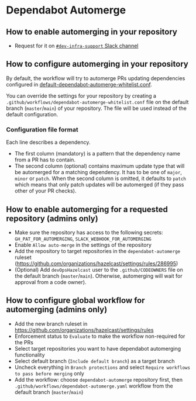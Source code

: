 # Dependabot Automerge

## How to enable automerging in your repository
 
- Request for it on [`#dev-infra-support` Slack channel](https://hazelcast.slack.com/archives/C07066ELRRD)

## How to configure automerging in your repository

By default, the workflow will try to automerge PRs updating dependencies configured in [default-dependabot-automerge-whitelist.conf](https://github.com/hazelcast/dependabot-automerge/blob/master/.github/workflows/default-dependabot-automerge-whitelist.conf).

You can override the settings for your repository by creating a `.github/workflows/dependabot-automerge-whitelist.conf` file on the default branch (`master`/`main`) of your repository. The file will be used instead of the default configuration.

### Configuration file format

Each line describes a dependency.

- The first column (mandatory) is a pattern that the dependency name from a PR has to contain. 
- The second column (optional) contains maximum update type that will be automerged for a matching dependency. It has to be one of `major`, `minor` or `patch`. When the second column is omitted, it defaults to `patch` which means that only patch updates will be automerged (if they pass other of your PR checks). 

## How to enable automerging for a requested repository (admins only)

- Make sure the repository has access to the following secrets: `GH_PAT_FOR_AUTOMERGING`, `SLACK_WEBHOOK_FOR_AUTOMERGING`
- Enable `Allow auto-merge` in the settings of the repository
- Add the repository to target repositories in the `dependabot-automerge` ruleset (https://github.com/organizations/hazelcast/settings/rules/286995)
- (Optional) Add `devOpsHazelcast` user to the `.github/CODEOWNERS` file on the default branch (`master`/`main`). Otherwise, automerging will wait for approval from a code owner).

## How to configure global workflow for automerging (admins only)

- Add the new branch ruleset in https://github.com/organizations/hazelcast/settings/rules
- Enforcement status to `Evaluate` to make the workflow non-required for the PRs
- Select target repositories you want to have dependabot automerging functionality
- Select default branch (`Include default branch`) as a target branch
- Uncheck everything in `Branch protections` and select `Require workflows to pass before merging` only
- Add the workflow: choose `dependabot-automerge` repository first, then `.github/workflows/dependabot-automerge.yaml` workflow from the default branch (`master`/`main`)

